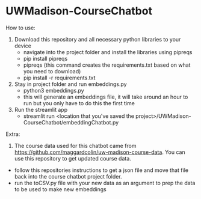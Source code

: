 # UWMadison-CourseChatbot

How to use:
1. Download this repository and all necessary python libraries to your device
   - navigate into the project folder and install the libraries using pipreqs
   - pip install pipreqs
   - pipreqs (this command creates the requirements.txt based on what you need to download)
   - pip install -r requirements.txt
2. Stay in project folder and run embeddings.py
   - python3 embeddings.py
   - this will generate an embeddings file, it will take around an hour to run but you only have to do this the first time
3. Run the streamlit app
   - streamlit run <location that you've saved the project>/UWMadison-CourseChatbot/embeddingChatbot.py

Extra:
1. The course data used for this chatbot came from https://github.com/maggardcolin/uw-madison-course-data. You can use this repository to get updated course data.
  - follow this repositories instructions to get a json file and move that file back into the course chatbot project folder.
  - run the toCSV.py file with your new data as an argument to prep the data to be used to make new embeddings

